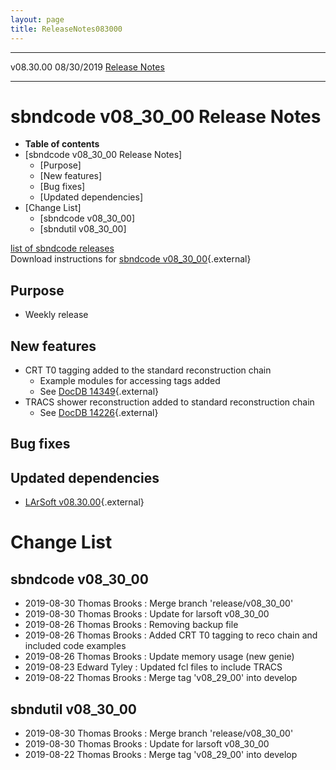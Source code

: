 ```yaml
---
layout: page
title: ReleaseNotes083000
---
```


  ----------- ------------ -- -- ------------------------------------------------------
  v08.30.00   08/30/2019         [Release Notes](ReleaseNotes083000.html)
  ----------- ------------ -- -- ------------------------------------------------------



sbndcode v08\_30\_00 Release Notes
======================================================================================

-   **Table of contents**
-   [sbndcode v08\_30\_00 Release
    Notes]
    -   [Purpose]
    -   [New features]
    -   [Bug fixes]
    -   [Updated dependencies]
-   [Change List]
    -   [sbndcode v08\_30\_00]
    -   [sbndutil v08\_30\_00]

[list of sbndcode
releases](List_of_SBND_code_releases.html)\
Download instructions for [sbndcode
v08\_30\_00](http://scisoft.fnal.gov/scisoft/bundles/sbnd/v08_30_00/sbndcode-v08_30_00.html){.external}



Purpose
----------------------------------

-   Weekly release



New features
--------------------------------------------

-   CRT T0 tagging added to the standard reconstruction chain
    -   Example modules for accessing tags added
    -   See [DocDB
        14349](https://sbn-docdb.fnal.gov/cgi-bin/private/ShowDocument?docid=14349){.external}
-   TRACS shower reconstruction added to standard reconstruction chain
    -   See [DocDB
        14226](https://sbn-docdb.fnal.gov/cgi-bin/private/ShowDocument?docid=14226){.external}



Bug fixes
--------------------------------------



Updated dependencies
------------------------------------------------------------

-   [LArSoft
    v08.30.00](https://cdcvs.fnal.gov/redmine/projects/larsoft/wiki/ReleaseNotes083000){.external}



Change List
==========================================



sbndcode v08\_30\_00
----------------------------------------------------------

-   2019-08-30 Thomas Brooks : Merge branch \'release/v08\_30\_00\'
-   2019-08-30 Thomas Brooks : Update for larsoft v08\_30\_00
-   2019-08-26 Thomas Brooks : Removing backup file
-   2019-08-26 Thomas Brooks : Added CRT T0 tagging to reco chain and
    included code examples
-   2019-08-26 Thomas Brooks : Update memory usage (new genie)
-   2019-08-23 Edward Tyley : Updated fcl files to include TRACS
-   2019-08-22 Thomas Brooks : Merge tag \'v08\_29\_00\' into develop



sbndutil v08\_30\_00
----------------------------------------------------------

-   2019-08-30 Thomas Brooks : Merge branch \'release/v08\_30\_00\'
-   2019-08-30 Thomas Brooks : Update for larsoft v08\_30\_00
-   2019-08-22 Thomas Brooks : Merge tag \'v08\_29\_00\' into develop
